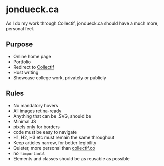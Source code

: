 jondueck.ca
===========
As I do my work through Collectif, jondueck.ca should have a much more, personal feel. 

## Purpose
* Online home page
* Portfolio
* Redirect to [Collectif](http://www.collectif.co)
* Host writing
* Showcase college work, privately or publicly

## Rules
* No mandatory hovers
* All images retina-ready
* Anything that can be .SVG, should be
* Minimal JS
* pixels only for borders
* code must be easy to navigate
* H1, H2, H3 etc must remain the same throughout
* Keep articles narrow, for better legibility
* Quieter, more personal than [collectif.co](collectif.co)
* no `!important`s
* Elements and classes should be as reusable as possible
